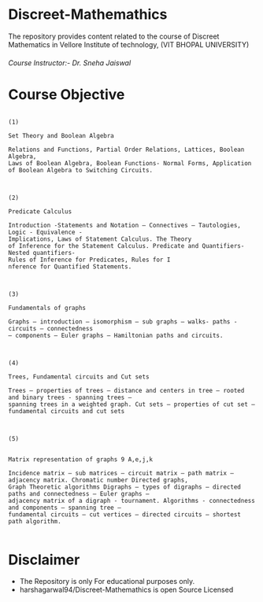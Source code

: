 # Discreet-Mathemathics

The repository provides content related to the course of Discreet Mathematics in Vellore Institute of technology, (VIT BHOPAL UNIVERSITY)

###### Course Instructor:- Dr. Sneha Jaiswal


# Course Objective

```

(1)

Set Theory and Boolean Algebra

Relations and Functions, Partial Order Relations, Lattices, Boolean Algebra, 
Laws of Boolean Algebra, Boolean Functions- Normal Forms, Application
of Boolean Algebra to Switching Circuits.



(2)

Predicate Calculus

Introduction -Statements and Notation – Connectives – Tautologies, Logic - Equivalence -
Implications, Laws of Statement Calculus. The Theory
of Inference for the Statement Calculus. Predicate and Quantifiers- Nested quantifiers-
Rules of Inference for Predicates, Rules for I
nference for Quantified Statements.



(3)

Fundamentals of graphs

Graphs – introduction – isomorphism – sub graphs – walks- paths - circuits – connectedness 
– components – Euler graphs – Hamiltonian paths and circuits.



(4)

Trees, Fundamental circuits and Cut sets

Trees – properties of trees – distance and centers in tree – rooted and binary trees - spanning trees – 
spanning trees in a weighted graph. Cut sets – properties of cut set – fundamental circuits and cut sets



(5)


Matrix representation of graphs 9 A,e,j,k

Incidence matrix – sub matrices – circuit matrix – path matrix – adjacency matrix. Chromatic number Directed graphs,
Graph Theoretic algorithms Digraphs – types of digraphs – directed paths and connectedness – Euler graphs – 
adjacency matrix of a digraph - tournament. Algorithms - connectedness and components – spanning tree –
fundamental circuits – cut vertices – directed circuits – shortest path algorithm.


```

# Disclaimer
* The Repository is only For educational purposes only.
* harshagarwal94/Discreet-Mathemathics is open Source Licensed
